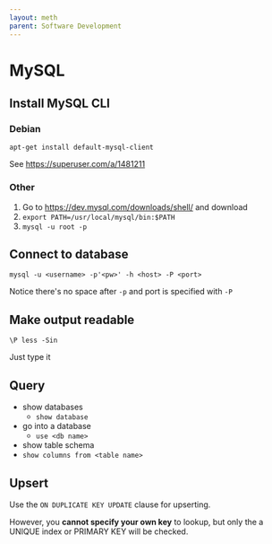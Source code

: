 ```yaml
---
layout: meth
parent: Software Development
---
```


# MySQL

## Install MySQL CLI

### Debian

```
apt-get install default-mysql-client
```

See <https://superuser.com/a/1481211>

### Other

1. Go to  <https://dev.mysql.com/downloads/shell/> and download
2. `export PATH=/usr/local/mysql/bin:$PATH`
3. `mysql -u root -p`

## Connect to database

```
mysql -u <username> -p'<pw>' -h <host> -P <port>
```

Notice there's no space after `-p` and port is specified with `-P`

## Make output readable

```
\P less -Sin
```

Just type it

## Query

- show databases
	- `show database`
- go into a database
	- `use <db name>`
- show table schema
- `show columns from <table name>`

## Upsert

Use the `ON DUPLICATE KEY UPDATE` clause for upserting. 

However, you **cannot specify your own key** to lookup, but only the a UNIQUE index or PRIMARY KEY will be checked.